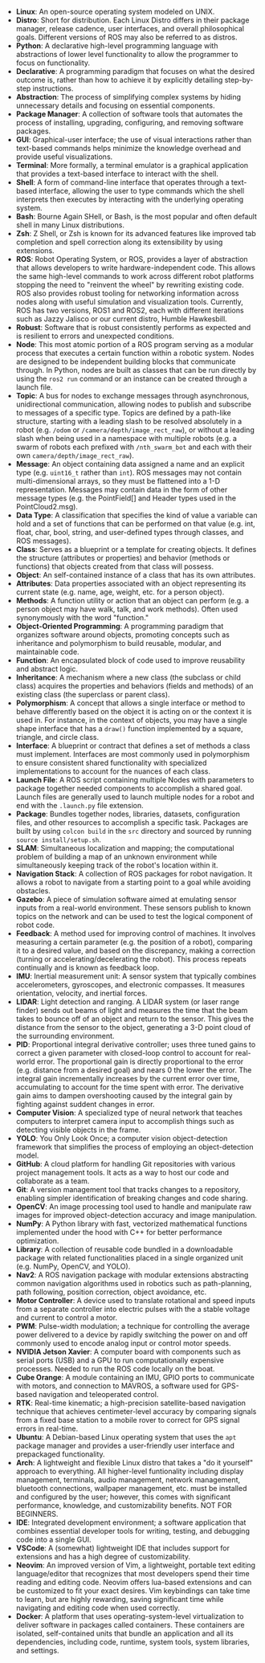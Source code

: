 - **Linux**: An open-source operating system modeled on UNIX.
- **Distro**: Short for distribution. Each Linux Distro differs in their package manager, release cadence, user interfaces, and overall philosophical goals. Different versions of ROS may also be referred to as distros.
- **Python**: A declarative high-level programming language with abstractions of lower level functionality to allow the programmer to focus on functionality.
- **Declarative**: A programming paradigm that focuses on what the desired outcome is, rather than how to achieve it by explicitly detailing step-by-step instructions.
- **Abstraction**: The process of simplifying complex systems by hiding unnecessary details and focusing on essential components.
- **Package Manager**: A collection of software tools that automates the process of installing, upgrading, configuring, and removing software packages.
- **GUI**: Graphical-user interface; the use of visual interactions rather than text-based commands helps minimize the knowledge overhead and provide useful visualizations.
- **Terminal**: More formally, a terminal emulator is a graphical application that provides a text-based interface to interact with the shell.
- **Shell**: A form of command-line interface that operates through a text-based interface, allowing the user to type commands which the shell interprets then executes by interacting with the underlying operating system.
- **Bash**: Bourne Again SHell, or Bash, is the most popular and often default shell in many Linux distributions.
- **Zsh**: Z Shell, or Zsh is known for its advanced features like improved tab completion and spell correction along its extensibility by using extensions.
- **ROS**: Robot Operating System, or ROS, provides a layer of abstraction that allows developers to write hardware-independent code. This allows the same high-level commands to work across different robot platforms stopping the need to "reinvent the wheel" by rewriting existing code. ROS also provides robust tooling for networking information across nodes along with useful simulation and visualization tools. Currently, ROS has two versions, ROS1 and ROS2, each with different iterations such as Jazzy Jalisco or our current distro, Humble Hawkesbill.
- **Robust**: Software that is robust consistently performs as expected and is resilient to errors and unexpected conditions.
- **Node**: This most atomic portion of a ROS program serving as a modular process that executes a certain function within a robotic system. Nodes are designed to be independent building blocks that communicate through. In Python, nodes are built as classes that can be run directly by using the `ros2 run` command or an instance can be created through a launch file.
- **Topic**: A bus for nodes to exchange messages through asynchronous, unidirectional communication, allowing nodes to publish and subscribe to messages of a specific type. Topics are defined by a path-like structure, starting with a leading slash to be resolved absolutely in a robot (e.g. `/odom` or `/camera/depth/image_rect_raw`), or without a leading slash when being used in a namespace with multiple robots (e.g. a swarm of robots each prefixed with `/nth_swarm_bot` and each with their own `camera/depth/image_rect_raw`).
- **Message**: An object containing data assigned a name and an explicit type (e.g. `uint16_t` rather than `int`). ROS messages may not contain multi-dimensional arrays, so they must be flattened into a 1-D representation. Messages may contain data in the form of other message types (e.g. the PointField[] and Header types used in the PointCloud2.msg).
- **Data Type**: A classification that specifies the kind of value a variable can hold and a set of functions that can be performed on that value (e.g. int, float, char, bool, string, and user-defined types through classes, and ROS messages).
- **Class**: Serves as a blueprint or a template for creating objects. It defines the structure (attributes or properties) and behavior (methods or functions) that objects created from that class will possess.
- **Object**: An self-contained instance of a class that has its own attributes.
- **Attributes**: Data properties associated with an object representing its current state (e.g. name, age, weight, etc. for a person object). 
- **Methods**: A function utility or action that an object can perform (e.g. a person object may have walk, talk, and work methods). Often used synonymously with the word "function."
- **Object-Oriented Programming**: A programming paradigm that organizes software around objects, promoting concepts such as inheritance and polymorphism to build reusable, modular, and maintainable code.
- **Function**: An encapsulated block of code used to improve reusability and abstract logic.
- **Inheritance**: A mechanism where a new class (the subclass or child class) acquires the properties and behaviors (fields and methods) of an existing class (the superclass or parent class).
- **Polymorphism**: A concept that allows a single interface or method to behave differently based on the object it is acting on or the context it is used in. For instance, in the context of objects, you may have a single shape interface that has a `draw()` function implemented by a square, triangle, and circle class.
- **Interface**: A blueprint or contract that defines a set of methods a class must implement. Interfaces are most commonly used in polymorphism to ensure consistent shared functionality with specialized implementations to account for the nuances of each class.
- **Launch File**: A ROS script containing multiple Nodes with parameters to package together needed components to accomplish a shared goal. Launch files are generally used to launch multiple nodes for a robot and end with the `.launch.py` file extension. 
- **Package**: Bundles together nodes, libraries, datasets, configuration files, and other resources to accomplish a specific task. Packages are built by using `colcon build` in the `src` directory and sourced by running `source install/setup.sh`. 
- **SLAM**: Simultaneous localization and mapping; the computational problem of building a map of an unknown environment while simultaneously keeping track of the robot's location within it.
- **Navigation Stack**: A collection of ROS packages for robot navigation. It allows a robot to navigate from a starting point to a goal while avoiding obstacles.
- **Gazebo**: A piece of simulation software aimed at emulating sensor inputs from a real-world environment. These sensors publish to known topics on the network and can be used to test the logical component of robot code.
- **Feedback**: A method used for improving control of machines. It involves measuring a certain parameter (e.g. the position of a robot), comparing it to a desired value, and based on the discrepancy, making a correction (turning or accelerating/decelerating the robot). This process repeats continually and is known as feedback loop.
- **IMU**: Inertial measurement unit: A sensor system that typically combines accelerometers, gyroscopes, and electronic compasses. It measures orientation, velocity, and inertial forces.
- **LIDAR**: Light detection and ranging. A LIDAR system (or laser range finder) sends out beams of light and measures the time that the beam takes to bounce off of an object and return to the sensor. This gives the distance from the sensor to the object, generating a 3-D point cloud of the surrounding environment.
- **PID**: Proportional integral derivative controller; uses three tuned gains to correct a given parameter with closed-loop control to account for real-world error. The proportional gain is directly proportional to the error (e.g. distance from a desired goal) and nears 0 the lower the error. The integral gain incrementally increases by the current error over time, accumulating to account for the time spent with error. The derivative gain aims to dampen overshooting caused by the integral gain by fighting against suddent changes in error.
- **Computer Vision**: A specialized type of neural network that teaches computers to interpret camera input to accomplish things such as detecting visible objects in the frame.
- **YOLO**: You Only Look Once; a computer vision object-detection framework that simplifies the process of employing an object-detection model.
- **GitHub**: A cloud platform for handling Git repositories with various project management tools. It acts as a way to host our code and collaborate as a team.
- **Git**: A version management tool that tracks changes to a repository, enabling simpler identification of breaking changes and code sharing.
- **OpenCV**: An image processing tool used to handle and manipulate raw images for improved object-detection accuracy and image manipulation.
- **NumPy**: A Python library with fast, vectorized mathematical functions implemented under the hood with C++ for better performance optimization.
- **Library**: A collection of reusable code bundled in a downloadable package with related functionalities placed in a single organized unit (e.g. NumPy, OpenCV, and YOLO). 
- **Nav2**: A ROS navigation package with modular extensions abstracting common navigation algorithms used in robotics such as path-planning, path following, position correction, object avoidance, etc.
- **Motor Controller**: A device used to translate rotational and speed inputs from a separate controller into electric pulses with the a stable voltage and current to control a motor.
- **PWM**: Pulse-width modulation; a technique for controlling the average power delivered to a device by rapidly switching the power on and off commonly used to encode analog input or control motor speeds.
- **NVIDIA Jetson Xavier**: A computer board with components such as serial ports (USB) and a GPU to run computationally expensive processes. Needed to run the ROS code locally on the boat.
- **Cube Orange**: A module containing an IMU, GPIO ports to communicate with motors, and connection to MAVROS, a software used for GPS-based navigation and teleoperated control.
- **RTK**: Real-time kinematic; a high-precision satellite-based navigation technique that achieves centimeter-level accuracy by comparing signals from a fixed base station to a mobile rover to correct for GPS signal errors in real-time.
- **Ubuntu**: A Debian-based Linux operating system that uses the `apt` package manager and provides a user-friendly user interface and prepackaged functionality.
- **Arch**: A lightweight and flexible Linux distro that takes a "do it yourself" approach to everything. All higher-level funtionality including display management, terminals, audio management, network management, bluetooth connections, wallpaper management, etc. must be installed and configured by the user; however, this comes with significant performance, knowledge, and customizability benefits. NOT FOR BEGINNERS. 
- **IDE**: Integrated development environment; a software application that combines essential developer tools for writing, testing, and debugging code into a single GUI.
- **VSCode**: A (somewhat) lightweight IDE that includes support for extensions and has a high degree of customizability.
- **Neovim**: An improved version of Vim, a lightweight, portable text editing language/editor that recognizes that most developers spend their time reading and editing code. Neovim offers lua-based extensions and can be customized to fit your exact desires. Vim keybindings can take time to learn, but are highly rewarding, saving significant time while navigating and editing code when used correctly.
- **Docker**: A platform that uses operating-system-level virtualization to deliver software in packages called containers. These containers are isolated, self-contained units that bundle an application and all its dependencies, including code, runtime, system tools, system libraries, and settings.
